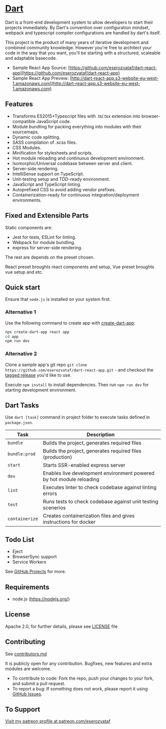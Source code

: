 # [Dart](https://github.com/eserozvataf/dart)

Dart is a front-end development system to allow developers to start their projects
immediately. By Dart's convention over configuration mindset, webpack and typescript
compiler configurations are handled by dart's itself.

This project is the product of many years of iterative development and combined
community knowledge. However you're free to architect your code in the way that
you want, you'll be starting with a structured, scaleable and adaptable basecode.

* Sample React App Source: [https://github.com/eserozvataf/dart-react-app](https://github.com/eserozvataf/dart-react-app)
* Sample React App Preview: [http://dart-react-app.s3-website-eu-west-1.amazonaws.com](http://dart-react-app.s3-website-eu-west-1.amazonaws.com)


## Features

* Transforms ES2015+Typescript files with .ts/.tsx extension into browser-compatible JavaScript code.
* Module bundling for packing everything into modules with their sourcemaps.
* Dynamic code splitting.
* SASS compilation of .scss files.
* CSS Modules.
* Minification for stylesheets and scripts.
* Hot module reloading and continuous development environment.
* Isomorphic/Universal codebase between server and client.
* Server-side rendering.
* IntelliSense support on TypeScript.
* Unit-testing setup and TDD-ready environment.
* JavaScript and TypeScript linting.
* Autoprefixed CSS to avoid adding vendor prefixes.
* Containerization-ready for continuous integration/deployment environments.


## Fixed and Extensible Parts

Static components are:
* Jest for tests, ESLint for linting.
* Webpack for module bundling.
* express for server-side rendering.

The rest are depends on the preset chosen.

React preset broughts react components and setup,
Vue preset broughts vue setup and etc.


## Quick start

Ensure that `node.js` is installed on your system first.

### Alternative 1
Use the following command to create app with [create-dart-app](https://github.com/eserozvataf/create-dart-app):

```sh
npx create-dart-app react app
cd app
npm run dev
```

### Alternative 2
Clone a sample app's git repo `git clone
   https://github.com/eserozvataf/dart-react-app.git` - and checkout the [tagged
   release](https://github.com/eserozvataf/dart-react-app/releases) you'd like to
   use.

Execute `npm install` to install dependencies. Then run `npm run dev` for starting
development environment.


## Dart Tasks

Use `dart [task]` command in project folder to execute tasks defined in `package.json`.

| Task                     | Description                                                                            |
|--------------------------|----------------------------------------------------------------------------------------|
| `bundle`                 | Builds the project, generates required files                                           |
| `bundle:prod`            | Builds the project, generates required files (production)                              |
| `start`                  | Starts SSR-enabled express server                                                      |
| `dev`                    | Enables live development environment powered by hot module reloading                   |
| `lint`                   | Executes linter to check codebase against linting errors                               |
| `test`                   | Runs tests to check codebase against unit testing scenerios                            |
| `containerize`           | Creates containerization files and gives instructions for docker                       |


## Todo List

- Eject
- BrowserSync support
- Service Workers

See [GitHub Projects](https://github.com/eserozvataf/dart/projects) for more.


## Requirements

* node.js (https://nodejs.org/)


## License

Apache 2.0, for further details, please see [LICENSE](LICENSE) file


## Contributing

See [contributors.md](contributors.md)

It is publicly open for any contribution. Bugfixes, new features and extra modules are welcome.

* To contribute to code: Fork the repo, push your changes to your fork, and submit a pull request.
* To report a bug: If something does not work, please report it using [GitHub Issues](https://github.com/eserozvataf/dart/issues).


## To Support

[Visit my patreon profile at patreon.com/eserozvataf](https://www.patreon.com/eserozvataf)
